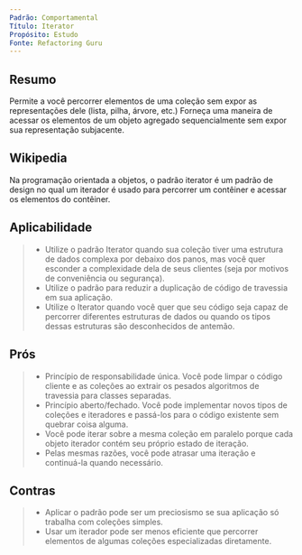 ```yaml
---
Padrão: Comportamental
Título: Iterator
Propósito: Estudo
Fonte: Refactoring Guru
---
```


## Resumo
Permite a você percorrer elementos de uma coleção sem expor as representações dele (lista, pilha, árvore, etc.)
Forneça uma maneira de acessar os elementos de um objeto agregado sequencialmente sem expor sua representação subjacente.


## Wikipedia

Na programação orientada a objetos, o padrão iterator é um padrão de design no qual um iterador é usado para percorrer um contêiner e acessar os elementos 
do contêiner.


## Aplicabilidade

> * Utilize o padrão Iterator quando sua coleção tiver uma estrutura de dados complexa por debaixo dos panos, mas você quer esconder a complexidade dela 
> de seus clientes (seja por motivos de conveniência ou segurança).
> * Utilize o padrão para reduzir a duplicação de código de travessia em sua aplicação.
> * Utilize o Iterator quando você quer que seu código seja capaz de percorrer diferentes estruturas de dados ou quando os tipos dessas estruturas são 
> desconhecidos de antemão.


## Prós
> * Princípio de responsabilidade única. Você pode limpar o código cliente e as coleções ao extrair os pesados algoritmos de travessia para classes separadas.
> * Princípio aberto/fechado. Você pode implementar novos tipos de coleções e iteradores e passá-los para o código existente sem quebrar coisa alguma.
> * Você pode iterar sobre a mesma coleção em paralelo porque cada objeto iterador contém seu próprio estado de iteração.
> * Pelas mesmas razões, você pode atrasar uma iteração e continuá-la quando necessário.


## Contras
> * Aplicar o padrão pode ser um preciosismo se sua aplicação só trabalha com coleções simples.
> * Usar um iterador pode ser menos eficiente que percorrer elementos de algumas coleções especializadas diretamente.
